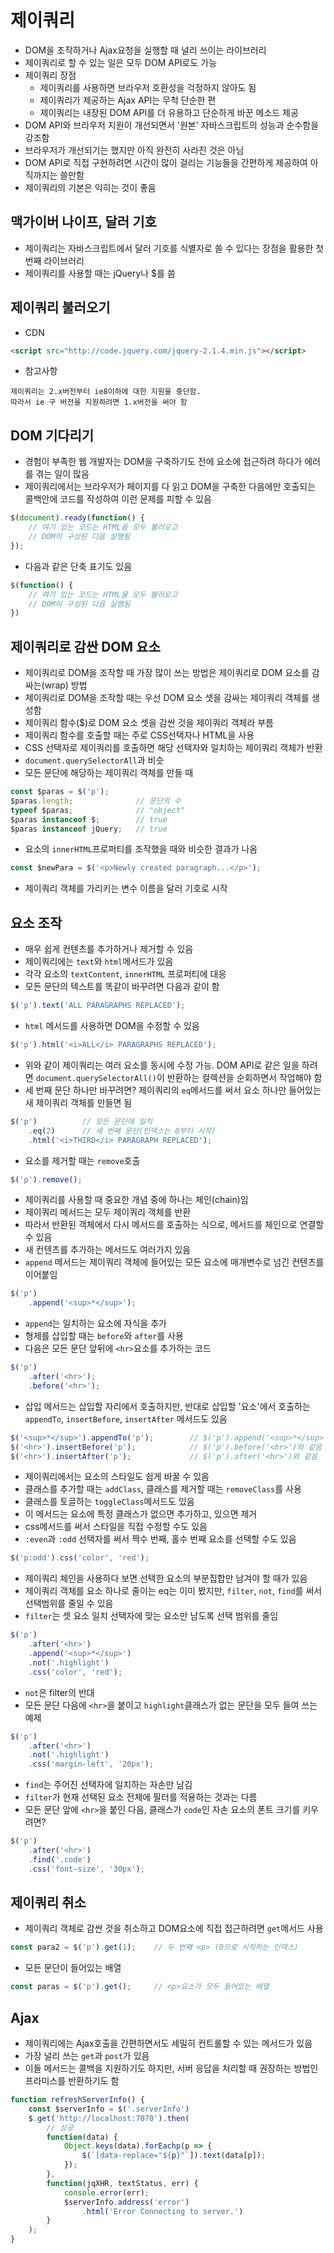 # 제이쿼리
- DOM을 조작하거나 Ajax요청을 실행할 때 널리 쓰이는 라이브러리 
- 제이쿼리로 할 수 있는 일은 모두 DOM API로도 가능 
- 제이쿼리 장점 
    - 제이쿼리를 사용하면 브라우저 호환성을 걱정하지 않아도 됨 
    - 제이쿼리가 제공하는 Ajax API는 무척 단순한 편 
    - 제이쿼리는 내장된 DOM API를 더 유용하고 단순하게 바꾼 메소드 제공 
- DOM API와 브라우저 지원이 개선되면서 '원본' 자바스크립트의 성능과 순수함을 강조함 
- 브라우저가 개선되기는 했지만 아직 완전히 사라진 것은 아님 
- DOM API로 직접 구현하려면 시간이 많이 걸리는 기능들을 간편하게 제공하여 아직까지는 쓸만함 
- 제이쿼리의 기본은 익히는 것이 좋음 

## 맥가이버 나이프, 달러 기호
- 제이쿼리는 자바스크립트에서 달러 기호를 식별자로 쓸 수 있다는 장점을 활용한 첫 번째 라이브러리 
- 제이쿼리를 사용할 때는 jQuery나 $를 씀

## 제이쿼리 불러오기
- CDN
```html
<script src="http://code.jquery.com/jquery-2.1.4.min.js"></script>
```
- 참고사항 
```
제이쿼리는 2.x버전부터 ie8이하에 대한 지원을 중단함.
따라서 ie 구 버전을 지원하려면 1.x버전을 써야 함 
```

## DOM 기다리기
- 경험이 부족한 웹 개발자는 DOM을 구축하기도 전에 요소에 접근하려 하다가 에러를 겪는 일이 많음
- 제이쿼리에서는 브라우저가 페이지를 다 읽고 DOM을 구축한 다음에만 호출되는 콜백안에 코드를 작성하여 이런 문제를 피할 수 있음 
```javascript
$(document).ready(function() {
    // 여기 있는 코드는 HTML을 모두 불러오고 
    // DOM이 구성된 다음 실행됨
});
```
- 다음과 같은 단축 표기도 있음
```javascript
$(function() {
    // 여기 있는 코드는 HTML을 모두 불러오고 
    // DOM이 구성된 다음 실행됨
})
```

## 제이쿼리로 감싼 DOM 요소 
- 제이쿼리로 DOM을 조작할 때 가장 많이 쓰는 방법은 제이쿼리로 DOM 요소를 감싸는(wrap) 방법 
- 제이쿼리로 DOM을 조작할 때는 우선 DOM 요소 셋을 감싸는 제이쿼리 객체를 생성함
- 제이쿼리 함수($)로 DOM 요소 셋을 감싼 것을 제이쿼리 객체라 부름
- 제이쿼리 함수를 호출할 때는 주로 CSS선택자나 HTML을 사용 
- CSS 선택자로 제이쿼리를 호출하면 해당 선택자와 일치하는 제이쿼리 객체가 반환 
- `document.querySelectorAll`과 비슷 
- 모든 문단에 해당하는 제이쿼리 객체를 만들 때
```javascript
const $paras = $('p');
$paras.length;              // 문단의 수
typeof $paras;              // "object"
$paras instanceof $;        // true
$paras instanceof jQuery;   // true
```
- 요소의 `innerHTML`프로퍼티를 조작했을 때와 비슷한 결과가 나옴 
```javascript
const $newPara = $('<p>Newly created paragraph...</p>');
```
- 제이쿼리 객체를 가리키는 변수 이름을 달러 기호로 시작

## 요소 조작
- 매우 쉽게 컨텐츠를 추가하거나 제거할 수 있음 
- 제이쿼리에는 `text`와 `html`메서드가 있음 
- 각각 요소의 `textContent`, `innerHTML` 프로퍼티에 대응 
- 모든 문단의 텍스트를 똑같이 바꾸려면 다음과 같이 함 
```javascript
$('p').text('ALL PARAGRAPHS REPLACED');
```
- `html` 메서드를 사용하면 DOM을 수정할 수 있음
```javascript
$('p').html('<i>ALL</i> PARAGRAPHS REPLACED');
```
- 위와 같이 제이쿼리는 여러 요소를 동시에 수정 가능. DOM API로 같은 일을 하려면 `document.querySelectorAll()`이 반환하는 컬렉션을 순회하면서 작업해야 함 
- 세 번째 문단 하나만 바꾸려면? 제이쿼리의 `eq`메서드를 써서 요소 하나만 들어있는 새 제이쿼리 객체를 만들면 됨 
```javascript
$('p')          // 모든 문단에 일치
    .eq(2)      // 세 번째 문단(인덱스는 0부터 시작)
    .html('<i>THIRD</i> PARAGRAPH REPLACED');
```
- 요소를 제거할 때는 `remove`호출
```javascript
$('p').remove();
```
- 제이쿼리를 사용할 때 중요한 개념 중에 하나는 체인(chain)임 
- 제이쿼리 메서드는 모두 제이쿼리 객체를 반환
- 따라서 반환된 객체에서 다시 메서드를 호출하는 식으로, 메서드를 체인으로 연결할 수 있음 
- 새 컨텐츠를 추가하는 메서드도 여러가지 있음
- `append` 메서드는 제이쿼리 객체에 들어있는 모든 요소에 매개변수로 넘긴 컨텐츠를 이어붙임 
```javascript
$('p')
    .append('<sup>*</sup>');
```
- `append`는 일치하는 요소에 자식을 추가 
- 형제를 삽입할 때는 `before`와 `after`를 사용 
- 다음은 모든 문단 앞뒤에 `<hr>`요소를 추가하는 코드 
```javascript
$('p')
    .after('<hr>');
    .before('<hr>');
```
- 삽입 메서드는 삽입할 자리에서 호출하지만, 반대로 삽입할 '요소'에서 호출하는 `appendTo`, `insertBefore`, `insertAfter` 메서드도 있음 
```javascript
$('<sup>*</sup>').appendTo('p');        // $('p').append('<sup>*</sup>') 와 같음
$('<hr>').insertBefore('p');            // $('p').before('<hr>')와 같음
$('<hr>').insertAfter('p');             // $('p').after('<hr>')와 같음
```
- 제이쿼리에서는 요소의 스타일도 쉽게 바꿀 수 있음 
- 클래스를 추가할 때는 `addClass`, 클래스를 제거할 때는 `removeClass`를 사용 
- 클래스를 토글하는 `toggleClass`메서드도 있음 
- 이 메서드는 요소에 특정 클래스가 없으면 추가하고, 있으면 제거 
- css메서드를 써서 스타일을 직접 수정할 수도 있음 
- `:even`과 `:odd` 선택자를 써서 짝수 번째, 홀수 번째 요소를 선택할 수도 있음 
```javascript
$('p:odd').css('color', 'red');
```
- 제이쿼리 체인을 사용하다 보면 선택한 요소의 부분집합만 남겨야 할 때가 있음 
- 제이쿼리 객체를 요소 하나로 줄이는 eq는 이미 봤지만, `filter`, `not`, `find`를 써서 선택범위를 줄일 수 있음
- `filter`는 셋 요소 일치 선택자에 맞는 요소만 남도록 선택 범위를 줄임
```javascript
$('p')
    .after('<hr>')
    .append('<sup>*</sup>')
    .not('.highlight')
    .css('color', 'red');
```
- `not`은 filter의 반대 
- 모든 문단 다음에 `<hr>`을 붙이고 `highlight`클래스가 없는 문단을 모두 들여 쓰는 예제
```javascript
$('p')
    .after('<hr>')
    .not('.highlight')
    .css('margin-left', '20px');
```
- `find`는 주어진 선택자에 일치하는 자손만 남김 
- `filter`가 현재 선택된 요소 전체에 필터를 적용하는 것과는 다름 
- 모든 문단 앞에 `<hr>`을 붙인 다음, 클래스가 `code`인 자손 요소의 폰트 크기를 키우려면?
```javascript
$('p')
    .after('<hr>')
    .find('.code')
    .css('font-size', '30px');
```

## 제이쿼리 취소 
- 제이쿼리 객체로 감싼 것을 취소하고 DOM요소에 직접 접근하려면 `get`메서드 사용 
```javascript
const para2 = $('p').get(1);    // 두 번째 <p> (0으로 시작하는 인덱스)
```
- 모든 문단이 들어있는 배열 
```javascript
const paras = $('p').get();     // <p>요소가 모두 들어있는 배열 
```

## Ajax
- 제이쿼리에는 Ajax호출을 간편하면서도 세밀히 컨트롤할 수 있는 메서드가 있음 
- 가장 널리 쓰는 `get`과 `post`가 있음 
- 이들 메서드는 콜백을 지원하기도 하지만, 서버 응답을 처리할 때 권장하는 방법인 프라미스를 반환하기도 함 
```javascript
function refreshServerInfo() {
    const $serverInfo = $('.serverInfo')
    $.get('http://localhost:7070').then(
        // 성공
        function(data) {
            Object.keys(data).forEachp(p => {
                $(`[data-replace="${p}"`]).text(data[p]);
            });
        },
        function(jqXHR, textStatus, err) {
            console.error(err);
            $serverInfo.address('error')
                .html('Error Connecting to server.')
        }
    );
}
```

